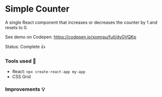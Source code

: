 # Simple Counter

A single React component that increases or decreases the counter by 1 and resets to 0. 

See demo on Codepen: https://codepen.io/xomrau/full/dyGVQKp

Status: Complete :+1:

### Tools used :wrench:

- React: <code>npx create-react-app my-app</code> 
- CSS Grid

### Improvements :bulb:
